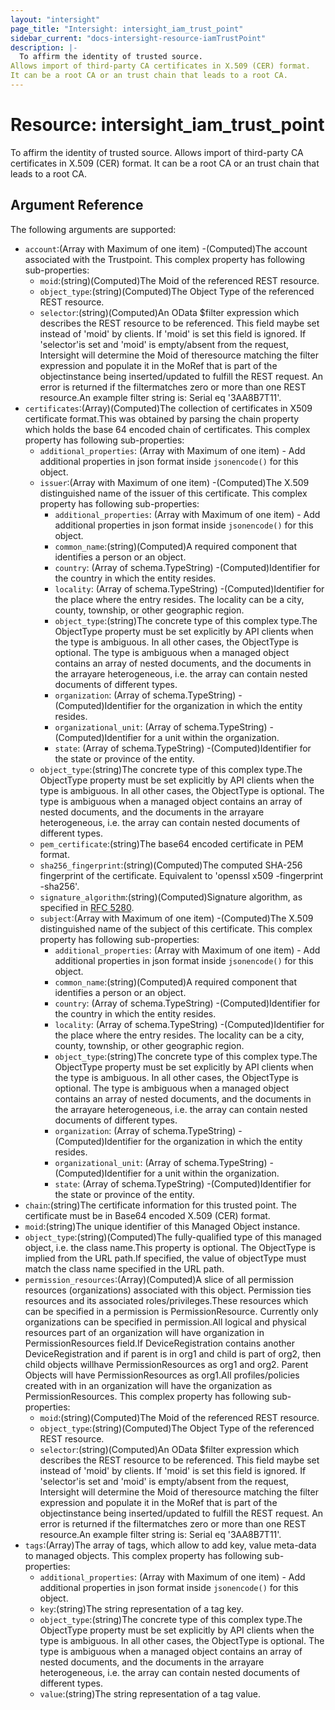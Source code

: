 ```yaml
---
layout: "intersight"
page_title: "Intersight: intersight_iam_trust_point"
sidebar_current: "docs-intersight-resource-iamTrustPoint"
description: |-
  To affirm the identity of trusted source.
Allows import of third-party CA certificates in X.509 (CER) format.
It can be a root CA or an trust chain that leads to a root CA.
---
```


# Resource: intersight_iam_trust_point
To affirm the identity of trusted source.
Allows import of third-party CA certificates in X.509 (CER) format.
It can be a root CA or an trust chain that leads to a root CA.
## Argument Reference
The following arguments are supported:
* `account`:(Array with Maximum of one item) -(Computed)The account associated with the Trustpoint.
This complex property has following sub-properties:
  + `moid`:(string)(Computed)The Moid of the referenced REST resource.
  + `object_type`:(string)(Computed)The Object Type of the referenced REST resource.
  + `selector`:(string)(Computed)An OData $filter expression which describes the REST resource to be referenced. This field maybe set instead of 'moid' by clients. If 'moid' is set this field is ignored. If 'selector'is set and 'moid' is empty/absent from the request, Intersight will determine the Moid of theresource matching the filter expression and populate it in the MoRef that is part of the objectinstance being inserted/updated to fulfill the REST request. An error is returned if the filtermatches zero or more than one REST resource.An example filter string is: Serial eq '3AA8B7T11'.
* `certificates`:(Array)(Computed)The collection of certificates in X509 certificate format.This was obtained by parsing the chain property which holds the base 64 encoded chain of certificates.
This complex property has following sub-properties:
  + `additional_properties`:
(Array with Maximum of one item) - Add additional properties in json format inside `jsonencode()` for this object.
  + `issuer`:(Array with Maximum of one item) -(Computed)The X.509 distinguished name of the issuer of this certificate.
This complex property has following sub-properties:
    + `additional_properties`:
(Array with Maximum of one item) - Add additional properties in json format inside `jsonencode()` for this object.
    + `common_name`:(string)(Computed)A required component that identifies a person or an object.
    + `country`:
                (Array of schema.TypeString) -(Computed)Identifier for the country in which the entity resides.
    + `locality`:
                (Array of schema.TypeString) -(Computed)Identifier for the place where the entry resides. The locality can be a city, county, township, or other geographic region.
    + `object_type`:(string)The concrete type of this complex type.The ObjectType property must be set explicitly by API clients when the type is ambiguous. In all other cases, the ObjectType is optional. The type is ambiguous when a managed object contains an array of nested documents, and the documents in the arrayare heterogeneous, i.e. the array can contain nested documents of different types.
    + `organization`:
                (Array of schema.TypeString) -(Computed)Identifier for the organization in which the entity resides.
    + `organizational_unit`:
                (Array of schema.TypeString) -(Computed)Identifier for a unit within the organization.
    + `state`:
                (Array of schema.TypeString) -(Computed)Identifier for the state or province of the entity.
  + `object_type`:(string)The concrete type of this complex type.The ObjectType property must be set explicitly by API clients when the type is ambiguous. In all other cases, the ObjectType is optional. The type is ambiguous when a managed object contains an array of nested documents, and the documents in the arrayare heterogeneous, i.e. the array can contain nested documents of different types.
  + `pem_certificate`:(string)The base64 encoded certificate in PEM format.
  + `sha256_fingerprint`:(string)(Computed)The computed SHA-256 fingerprint of the certificate. Equivalent to 'openssl x509 -fingerprint -sha256'.
  + `signature_algorithm`:(string)(Computed)Signature algorithm, as specified in [RFC 5280](https://tools.ietf.org/html/rfc5280).
  + `subject`:(Array with Maximum of one item) -(Computed)The X.509 distinguished name of the subject of this certificate.
This complex property has following sub-properties:
    + `additional_properties`:
(Array with Maximum of one item) - Add additional properties in json format inside `jsonencode()` for this object.
    + `common_name`:(string)(Computed)A required component that identifies a person or an object.
    + `country`:
                (Array of schema.TypeString) -(Computed)Identifier for the country in which the entity resides.
    + `locality`:
                (Array of schema.TypeString) -(Computed)Identifier for the place where the entry resides. The locality can be a city, county, township, or other geographic region.
    + `object_type`:(string)The concrete type of this complex type.The ObjectType property must be set explicitly by API clients when the type is ambiguous. In all other cases, the ObjectType is optional. The type is ambiguous when a managed object contains an array of nested documents, and the documents in the arrayare heterogeneous, i.e. the array can contain nested documents of different types.
    + `organization`:
                (Array of schema.TypeString) -(Computed)Identifier for the organization in which the entity resides.
    + `organizational_unit`:
                (Array of schema.TypeString) -(Computed)Identifier for a unit within the organization.
    + `state`:
                (Array of schema.TypeString) -(Computed)Identifier for the state or province of the entity.
* `chain`:(string)The certificate information for this trusted point. The certificate must be in Base64 encoded X.509 (CER) format.
* `moid`:(string)The unique identifier of this Managed Object instance.
* `object_type`:(string)(Computed)The fully-qualified type of this managed object, i.e. the class name.This property is optional. The ObjectType is implied from the URL path.If specified, the value of objectType must match the class name specified in the URL path.
* `permission_resources`:(Array)(Computed)A slice of all permission resources (organizations) associated with this object. Permission ties resources and its associated roles/privileges.These resources which can be specified in a permission is PermissionResource. Currently only organizations can be specified in permission.All logical and physical resources part of an organization will have organization in PermissionResources field.If DeviceRegistration contains another DeviceRegistration and if parent is in org1 and child is part of org2, then child objects willhave PermissionResources as org1 and org2. Parent Objects will have PermissionResources as org1.All profiles/policies created with in an organization will have the organization as PermissionResources.
This complex property has following sub-properties:
  + `moid`:(string)(Computed)The Moid of the referenced REST resource.
  + `object_type`:(string)(Computed)The Object Type of the referenced REST resource.
  + `selector`:(string)(Computed)An OData $filter expression which describes the REST resource to be referenced. This field maybe set instead of 'moid' by clients. If 'moid' is set this field is ignored. If 'selector'is set and 'moid' is empty/absent from the request, Intersight will determine the Moid of theresource matching the filter expression and populate it in the MoRef that is part of the objectinstance being inserted/updated to fulfill the REST request. An error is returned if the filtermatches zero or more than one REST resource.An example filter string is: Serial eq '3AA8B7T11'.
* `tags`:(Array)The array of tags, which allow to add key, value meta-data to managed objects.
This complex property has following sub-properties:
  + `additional_properties`:
(Array with Maximum of one item) - Add additional properties in json format inside `jsonencode()` for this object.
  + `key`:(string)The string representation of a tag key.
  + `object_type`:(string)The concrete type of this complex type.The ObjectType property must be set explicitly by API clients when the type is ambiguous. In all other cases, the ObjectType is optional. The type is ambiguous when a managed object contains an array of nested documents, and the documents in the arrayare heterogeneous, i.e. the array can contain nested documents of different types.
  + `value`:(string)The string representation of a tag value.
